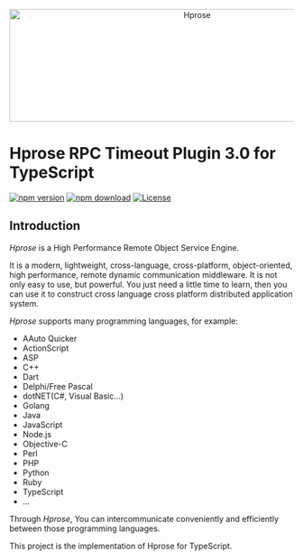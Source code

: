 <p align="center"><img src="https://hprose.com/banner.@2x.png" alt="Hprose" title="Hprose" width="650" height="200" /></p>

# Hprose RPC Timeout Plugin 3.0 for TypeScript

[![npm version](https://img.shields.io/npm/v/@hprose/rpc-plugin-timeout.svg)](https://www.npmjs.com/package/@hprose/rpc-plugin-timeout)
[![npm download](https://img.shields.io/npm/dm/@hprose/rpc-plugin-timeout.svg)](https://www.npmjs.com/package/@hprose/rpc-plugin-timeout)
[![License](https://img.shields.io/npm/l/@hprose/rpc-plugin-timeout.svg)](http://opensource.org/licenses/MIT)

## Introduction

_Hprose_ is a High Performance Remote Object Service Engine.

It is a modern, lightweight, cross-language, cross-platform, object-oriented, high performance, remote dynamic communication middleware. It is not only easy to use, but powerful. You just need a little time to learn, then you can use it to construct cross language cross platform distributed application system.

_Hprose_ supports many programming languages, for example:

- AAuto Quicker
- ActionScript
- ASP
- C++
- Dart
- Delphi/Free Pascal
- dotNET(C#, Visual Basic...)
- Golang
- Java
- JavaScript
- Node.js
- Objective-C
- Perl
- PHP
- Python
- Ruby
- TypeScript
- ...

Through _Hprose_, You can intercommunicate conveniently and efficiently between those programming languages.

This project is the implementation of Hprose for TypeScript.
